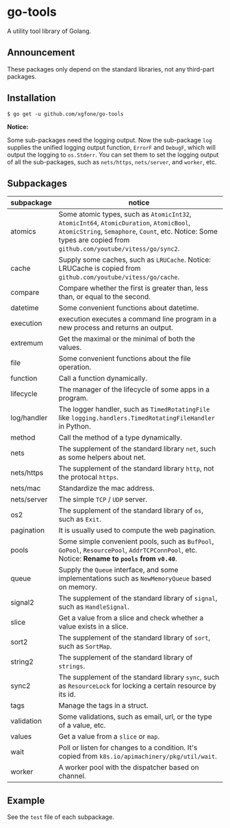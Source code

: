 # go-tools
A utility tool library of Golang.

## Announcement
These packages only depend on the standard libraries, not any third-part packages.

## Installation
```shell
$ go get -u github.com/xgfone/go-tools
```

**Notice:**

Some sub-packages need the logging output. Now the sub-package `log` supplies the unified logging output function, `ErrorF` and `DebugF`, which will output the logging to `os.Stderr`. You can set them to set the logging output of all the sub-packages, such as `nets/https`, `nets/server`, and `worker`, etc.

## Subpackages

subpackage   |   notice
-------------|-----------
atomics      | Some atomic types, such as `AtomicInt32`, `AtomicInt64`, `AtomicDuration`, `AtomicBool`, `AtomicString`, `Semaphore`, `Count`, etc. Notice: Some types are copied from `github.com/youtube/vitess/go/sync2`.
cache        | Supply some caches, such as `LRUCache`. Notice: LRUCache is copied from `github.com/youtube/vitess/go/cache`.
compare      | Compare whether the first is greater than, less than, or equal to the second.
datetime     | Some convenient functions about datetime.
execution    | execution executes a command line program in a new process and returns an output.
extremum     | Get the maximal or the minimal of both the values.
file         | Some convenient functions about the file operation.
function     | Call a function dynamically.
lifecycle    | The manager of the lifecycle of some apps in a program.
log/handler  | The logger handler, such as `TimedRotatingFile` like `logging.handlers.TimedRotatingFileHandler` in Python.
method       | Call the method of a type dynamically.
nets         | The supplement of the standard library `net`, such as some helpers about net.
nets/https   | The supplement of the standard library `http`, not the protocal `https`.
nets/mac     | Standardize the mac address.
nets/server  | The simple `TCP` / `UDP` server.
os2          | The supplement of the standard library of `os`, such as `Exit`.
pagination   | It is usually used to compute the web pagination.
pools        | Some simple convenient pools, such as `BufPool`, `GoPool`, `ResourcePool`, `AddrTCPConnPool`, etc. Notice: **Rename to `pools` from `v0.40`**.
queue        | Supply the `Queue` interface, and some implementations such as `NewMemoryQueue` based on memory.
signal2      | The supplement of the standard library of `signal`, such as `HandleSignal`.
slice        | Get a value from a slice and check whether a value exists in a slice.
sort2        | The supplement of the standard library of `sort`, such as `SortMap`.
string2      | The supplement of the standard library of `strings`.
sync2        | The supplement of the standard library `sync`, such as `ResourceLock` for locking a certain resource by its id.
tags         | Manage the tags in a struct.
validation   | Some validations, such as email, url, or the type of a value, etc.
values       | Get a value from a `slice` or `map`.
wait         | Poll or listen for changes to a condition. It's copied from `k8s.io/apimachinery/pkg/util/wait`.
worker       | A worker pool with the dispatcher based on channel.

## Example
See the `test` file of each subpackage.
